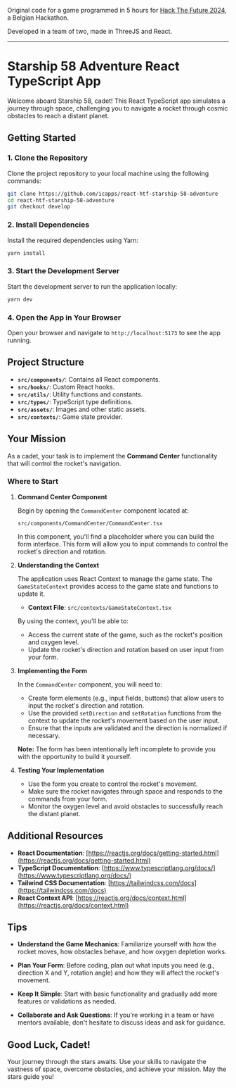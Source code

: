 Original code for a game programmed in 5 hours for
[Hack The Future 2024](https://www.hackthefuture.be/), a Belgian Hackathon.

Developed in a team of two, made in ThreeJS and React.

---

# Starship 58 Adventure React TypeScript App

Welcome aboard Starship 58, cadet! This React TypeScript app simulates a journey
through space, challenging you to navigate a rocket through cosmic obstacles to
reach a distant planet.

## Getting Started

### 1. Clone the Repository

Clone the project repository to your local machine using the following commands:

```bash
git clone https://github.com/icapps/react-htf-starship-58-adventure
cd react-htf-starship-58-adventure
git checkout develop
```

### 2. Install Dependencies

Install the required dependencies using Yarn:

```bash
yarn install
```

### 3. Start the Development Server

Start the development server to run the application locally:

```bash
yarn dev
```

### 4. Open the App in Your Browser

Open your browser and navigate to `http://localhost:5173` to see the app
running.

## Project Structure

- **`src/components/`**: Contains all React components.
- **`src/hooks/`**: Custom React hooks.
- **`src/utils/`**: Utility functions and constants.
- **`src/types/`**: TypeScript type definitions.
- **`src/assets/`**: Images and other static assets.
- **`src/contexts/`**: Game state provider.

## Your Mission

As a cadet, your task is to implement the **Command Center** functionality that
will control the rocket's navigation.

### Where to Start

1. **Command Center Component**

   Begin by opening the `CommandCenter` component located at:

   ```
   src/components/CommandCenter/CommandCenter.tsx
   ```

   In this component, you'll find a placeholder where you can build the form
   interface. This form will allow you to input commands to control the rocket's
   direction and rotation.

2. **Understanding the Context**

   The application uses React Context to manage the game state. The
   `GameStateContext` provides access to the game state and functions to update
   it.

   - **Context File**: `src/contexts/GameStateContext.tsx`

   By using the context, you'll be able to:

   - Access the current state of the game, such as the rocket's position and
     oxygen level.
   - Update the rocket's direction and rotation based on user input from your
     form.

3. **Implementing the Form**

   In the `CommandCenter` component, you will need to:

   - Create form elements (e.g., input fields, buttons) that allow users to
     input the rocket's direction and rotation.
   - Use the provided `setDirection` and `setRotation` functions from the
     context to update the rocket's movement based on the user input.
   - Ensure that the inputs are validated and the direction is normalized if
     necessary.

   **Note:** The form has been intentionally left incomplete to provide you with
   the opportunity to build it yourself.

4. **Testing Your Implementation**

   - Use the form you create to control the rocket's movement.
   - Make sure the rocket navigates through space and responds to the commands
     from your form.
   - Monitor the oxygen level and avoid obstacles to successfully reach the
     distant planet.

## Additional Resources

- **React Documentation**:
  [https://reactjs.org/docs/getting-started.html](https://reactjs.org/docs/getting-started.html)
- **TypeScript Documentation**:
  [https://www.typescriptlang.org/docs/](https://www.typescriptlang.org/docs/)
- **Tailwind CSS Documentation**:
  [https://tailwindcss.com/docs](https://tailwindcss.com/docs)
- **React Context API**:
  [https://reactjs.org/docs/context.html](https://reactjs.org/docs/context.html)

## Tips

- **Understand the Game Mechanics**: Familiarize yourself with how the rocket
  moves, how obstacles behave, and how oxygen depletion works.

- **Plan Your Form**: Before coding, plan out what inputs you need (e.g.,
  direction X and Y, rotation angle) and how they will affect the rocket's
  movement.

- **Keep It Simple**: Start with basic functionality and gradually add more
  features or validations as needed.

- **Collaborate and Ask Questions**: If you're working in a team or have mentors
  available, don't hesitate to discuss ideas and ask for guidance.

## Good Luck, Cadet!

Your journey through the stars awaits. Use your skills to navigate the vastness
of space, overcome obstacles, and achieve your mission. May the stars guide you!
